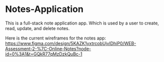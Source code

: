 # Notes-Application
This is a full-stack note application app. Which is used by a user to create, read, update, and delete notes.

Here is the current wireframes for the notes app: 
https://www.figma.com/design/5KAZK1yxtrcobUjvlDhiP0/WEB-Assessment-2-%7C-Online-Notes?node-id=0%3A1&t=GQkR77qMzDzkQuBc-1

